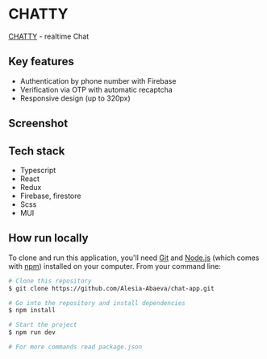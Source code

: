 # CHATTY

[CHATTY](chatty-52480.web.app/) - realtime Chat

## Key features

- Authentication by phone number with Firebase
- Verification via OTP with automatic recaptcha
- Responsive design (up to 320px)

## Screenshot

## Tech stack

- Typescript
- React
- Redux
- Firebase, firestore
- Scss
- MUI

## How run locally

To clone and run this application, you'll need [Git](https://git-scm.com) and [Node.js](https://nodejs.org/en/download/) (which comes with [npm](http://npmjs.com)) installed on your computer. From your command line:

```bash
# Clone this repository
$ git clone https://github.com/Alesia-Abaeva/chat-app.git

# Go into the repository and install dependencies
$ npm install

# Start the project
$ npm run dev

# For more commands read package.json
```
